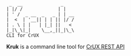  	 _  __              _    
 	| |/ /             | |   
 	| ' /  _ __  _   _ | | __
 	|  <  | '__|| | | || |/ /
 	| . \ | |   | |_| ||   < 
 	|_|\_\|_|    \__,_||_|\_\
 	CLI for CrUX
  

**Kruk** is a command line tool for [CrUX REST API](https://developers.google.com/web/tools/chrome-user-experience-report/api/guides/getting-started)
